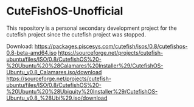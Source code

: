 # CuteFishOS-Unofficial
This repository is a personal secondary development project for the cutefish project since the cutefish project was stopped.

Download:
https://packages.piscesys.com/cutefish/isos/0.8/cutefishos-0.8-beta-amd64.iso
https://sourceforge.net/projects/cutefish-ubuntu/files/ISO/0.8/CutefishOS%20-%20Ubuntu%20%28Calamares%20Installer%29/CutefishOS-Ubuntu_v0.8_Calamares.iso/download
https://sourceforge.net/projects/cutefish-ubuntu/files/ISO/0.8/CutefishOS%20-%20Ubuntu%20%28Ubiquity%20Installer%29/CutefishOS-Ubuntu_v0.8_%28Ubi%29.iso/download


